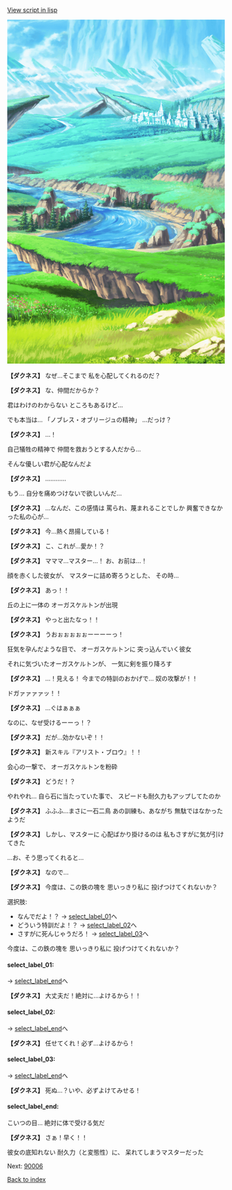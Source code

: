 [View script in lisp](../scripts/10341203.txt)

![plain.png](../images/backgrounds/plain.png)

**【ダクネス】**
なぜ…そこまで
私を心配してくれるのだ？

**【ダクネス】**
な、仲間だからか？

君はわけのわからない
ところもあるけど…

でも本当は…
「ノブレス・オブリージュの精神」
…だっけ？

**【ダクネス】**
…！

自己犠牲の精神で
仲間を救おうとする人だから…

そんな優しい君が心配なんだよ

**【ダクネス】**
…………

もう…
自分を痛めつけないで欲しいんだ…

**【ダクネス】**
…なんだ、この感情は
罵られ、蔑まれることでしか
興奮できなかった私の心が…

**【ダクネス】**
今…熱く昂揚している！

**【ダクネス】**
こ、これが…愛か！？

**【ダクネス】**
マママ…マスター…！
お、お前は…！

顔を赤くした彼女が、
マスターに詰め寄ろうとした、
その時…

**【ダクネス】**
あっ！！

丘の上に一体の
オーガスケルトンが出現

**【ダクネス】**
やっと出たなっ！！

**【ダクネス】**
うおぉぉぉぉぉーーーーっ！

狂気を孕んだような目で、
オーガスケルトンに
突っ込んでいく彼女

それに気づいたオーガスケルトンが、
一気に剣を振り降ろす

**【ダクネス】**
…！見える！
今までの特訓のおかげで…
奴の攻撃が！！

ドガァァァァッ！！

**【ダクネス】**
…ぐはぁぁぁ

なのに、なぜ受けるーーっ！？

**【ダクネス】**
だが…効かないぞ！！

**【ダクネス】**
新スキル『アリスト・ブロウ』！！

会心の一撃で、
オーガスケルトンを粉砕

**【ダクネス】**
どうだ！？

やれやれ…
自ら石に当たっていた事で、
スピードも耐久力もアップしてたのか

**【ダクネス】**
ふふふ…まさに一石二鳥
あの訓練も、あながち
無駄ではなかったようだ

**【ダクネス】**
しかし、マスターに
心配ばかり掛けるのは
私もさすがに気が引けてきた

…お、そう思ってくれると…

**【ダクネス】**
なので…

**【ダクネス】**
今度は、この鉄の塊を
思いっきり私に
投げつけてくれないか？

選択肢:
- なんでだよ！？ → [select_label_01](#select_label_01)へ
- どういう特訓だよ！？ → [select_label_02](#select_label_02)へ
- さすがに死んじゃうだろ！ → [select_label_03](#select_label_03)へ

今度は、この鉄の塊を
思いっきり私に
投げつけてくれないか？

#### select_label_01:
 → [select_label_end](#select_label_end)へ

**【ダクネス】**
大丈夫だ！絶対に…よけるから！！

#### select_label_02:
 → [select_label_end](#select_label_end)へ

**【ダクネス】**
任せてくれ！必ず…よけるから！

#### select_label_03:
 → [select_label_end](#select_label_end)へ

**【ダクネス】**
死ぬ…？いや、必ずよけてみせる！

#### select_label_end:

こいつの目…
絶対に体で受ける気だ

**【ダクネス】**
さぁ！早く！！

彼女の底知れない
耐久力（と変態性）に、
呆れてしまうマスターだった


Next: [90006](90006.md)

[Back to index](index.md)
